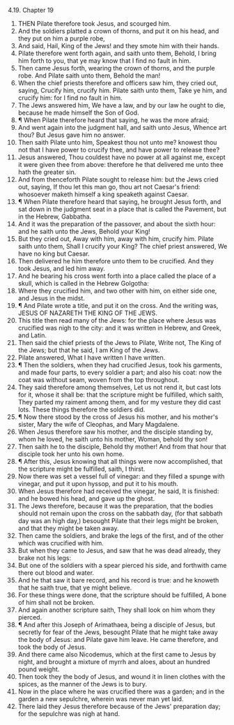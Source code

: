 4.19. Chapter 19
1. THEN Pilate therefore took Jesus, and scourged him.
2. And the soldiers platted a crown of thorns, and put it on his head, and they put on him a purple robe,
3. And said, Hail, King of the Jews! and they smote him with their hands.
4. Pilate therefore went forth again, and saith unto them, Behold, I bring him forth to you, that ye may know that I find no fault in him.
5. Then came Jesus forth, wearing the crown of thorns, and the purple robe. And Pilate saith unto them, Behold the man!
6. When the chief priests therefore and officers saw him, they cried out, saying, Crucify him, crucify him. Pilate saith unto them, Take ye him, and crucify him: for I find no fault in him.
7. The Jews answered him, We have a law, and by our law he ought to die, because he made himself the Son of God.
8. ¶ When Pilate therefore heard that saying, he was the more afraid;
9. And went again into the judgment hall, and saith unto Jesus, Whence art thou? But Jesus gave him no answer.
10. Then saith Pilate unto him, Speakest thou not unto me? knowest thou not that I have power to crucify thee, and have power to release thee?
11. Jesus answered, Thou couldest have no power at all against me, except it were given thee from above: therefore he that delivered me unto thee hath the greater sin.
12. And from thenceforth Pilate sought to release him: but the Jews cried out, saying, If thou let this man go, thou art not Caesar's friend: whosoever maketh himself a king speaketh against Caesar.
13. ¶ When Pilate therefore heard that saying, he brought Jesus forth, and sat down in the judgment seat in a place that is called the Pavement, but in the Hebrew, Gabbatha.
14. And it was the preparation of the passover, and about the sixth hour: and he saith unto the Jews, Behold your King!
15. But they cried out, Away with him, away with him, crucify him. Pilate saith unto them, Shall I crucify your King? The chief priest answered, We have no king but Caesar.
16. Then delivered he him therefore unto them to be crucified. And they took Jesus, and led him away.
17. And he bearing his cross went forth into a place called the place of a skull, which is called in the Hebrew Golgotha:
18. Where they crucified him, and two other with him, on either side one, and Jesus in the midst.
19. ¶ And Pilate wrote a title, and put it on the cross. And the writing was, JESUS OF NAZARETH THE KING OF THE JEWS.
20. This title then read many of the Jews: for the place where Jesus was crucified was nigh to the city: and it was written in Hebrew, and Greek, and Latin.
21. Then said the chief priests of the Jews to Pilate, Write not, The King of the Jews; but that he said, I am King of the Jews.
22. Pilate answered, What I have written I have written.
23. ¶ Then the soldiers, when they had crucified Jesus, took his garments, and made four parts, to every soldier a part; and also his coat: now the coat was without seam, woven from the top throughout.
24. They said therefore among themselves, Let us not rend it, but cast lots for it, whose it shall be: that the scripture might be fulfilled, which saith, They parted my raiment among them, and for my vesture they did cast lots. These things therefore the soldiers did.
25. ¶ Now there stood by the cross of Jesus his mother, and his mother's sister, Mary the wife of Cleophas, and Mary Magdalene.
26. When Jesus therefore saw his mother, and the disciple standing by, whom he loved, he saith unto his mother, Woman, behold thy son!
27. Then saith he to the disciple, Behold thy mother! And from that hour that disciple took her unto his own home.
28. ¶ After this, Jesus knowing that all things were now accomplished, that the scripture might be fulfilled, saith, I thirst.
29. Now there was set a vessel full of vinegar: and they filled a spunge with vinegar, and put it upon hyssop, and put it to his mouth.
30. When Jesus therefore had received the vinegar, he said, It is finished: and he bowed his head, and gave up the ghost.
31. The Jews therefore, because it was the preparation, that the bodies should not remain upon the cross on the sabbath day, (for that sabbath day was an high day,) besought Pilate that their legs might be broken, and that they might be taken away.
32. Then came the soldiers, and brake the legs of the first, and of the other which was crucified with him.
33. But when they came to Jesus, and saw that he was dead already, they brake not his legs:
34. But one of the soldiers with a spear pierced his side, and forthwith came there out blood and water.
35. And he that saw it bare record, and his record is true: and he knoweth that he saith true, that ye might believe.
36. For these things were done, that the scripture should be fulfilled, A bone of him shall not be broken.
37. And again another scripture saith, They shall look on him whom they pierced.
38. ¶ And after this Joseph of Arimathaea, being a disciple of Jesus, but secretly for fear of the Jews, besought Pilate that he might take away the body of Jesus: and Pilate gave him leave. He came therefore, and took the body of Jesus.
39. And there came also Nicodemus, which at the first came to Jesus by night, and brought a mixture of myrrh and aloes, about an hundred pound weight.
40. Then took they the body of Jesus, and wound it in linen clothes with the spices, as the manner of the Jews is to bury.
41. Now in the place where he was crucified there was a garden; and in the garden a new sepulchre, wherein was never man yet laid.
42. There laid they Jesus therefore because of the Jews' preparation day; for the sepulchre was nigh at hand.

